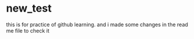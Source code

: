 # new_test
this is for practice of github learning. and i made some changes in the read me file to check it

